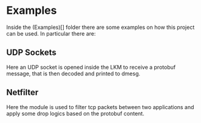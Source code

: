 # Examples

Inside the (Examples)[] folder there are some examples on how this project can be used. In particular there are:

## UDP Sockets
Here an UDP socket is opened inside the LKM to receive a protobuf message, that is then decoded and printed to dmesg.

## Netfilter
Here the module is used to filter tcp packets between two applications and apply some drop logics based on the protobuf content.
